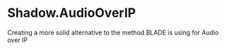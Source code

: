 # Shadow.AudioOverIP
Creating a more solid alternative to the method BLADE is using for Audio over IP
